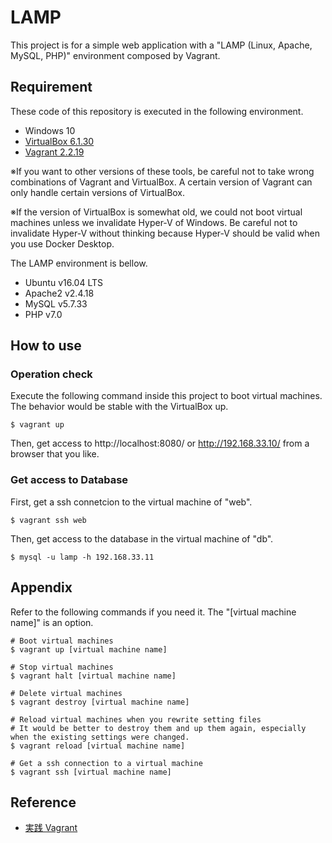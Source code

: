 # LAMP

This project is for a simple web application with a "LAMP (Linux, Apache, MySQL, PHP)" environment composed by Vagrant.

## Requirement
These code of this repository is executed in the following environment.
- Windows 10
- [VirtualBox 6.1.30](https://www.virtualbox.org/wiki/Downloads)
- [Vagrant 2.2.19](https://www.vagrantup.com/downloads)

※If you want to other versions of these tools, be careful not to take wrong combinations of Vagrant and VirtualBox. A certain version of Vagrant can only handle certain versions of VirtualBox.

※If the version of VirtualBox is somewhat old, we could not boot virtual machines unless we invalidate Hyper-V of Windows. Be careful not to invalidate Hyper-V without thinking because Hyper-V should be valid when you use Docker Desktop.

The LAMP environment is bellow.
- Ubuntu v16.04 LTS
- Apache2 v2.4.18
- MySQL v5.7.33
- PHP v7.0

## How to use
### Operation check
Execute the following command inside this project to boot virtual machines. The behavior would be stable with the VirtualBox up.

```
$ vagrant up
```

Then, get access to
http://localhost:8080/
or
http://192.168.33.10/
from a browser that you like.

### Get access to Database
First, get a ssh connetcion to the virtual machine of "web".
```
$ vagrant ssh web
```
Then, get access to the database in the virtual machine of "db".
```
$ mysql -u lamp -h 192.168.33.11
```

## Appendix
Refer to the following commands if you need it. The "[virtual machine name]" is an option.
```
# Boot virtual machines
$ vagrant up [virtual machine name]

# Stop virtual machines
$ vagrant halt [virtual machine name]

# Delete virtual machines
$ vagrant destroy [virtual machine name]

# Reload virtual machines when you rewrite setting files
# It would be better to destroy them and up them again, especially when the existing settings were changed.
$ vagrant reload [virtual machine name]

# Get a ssh connection to a virtual machine
$ vagrant ssh [virtual machine name]
```

## Reference
- [実践 Vagrant](https://www.amazon.co.jp/%E5%AE%9F%E8%B7%B5-Vagrant-Mitchell-Hashimoto/dp/4873116651/ref=sr_1_1?__mk_ja_JP=%E3%82%AB%E3%82%BF%E3%82%AB%E3%83%8A&crid=1ADA8SPDC3ZLU&keywords=vagrant&qid=1640352785&sprefix=vagran%2Caps%2C191&sr=8-1)
